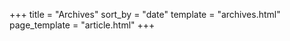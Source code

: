 +++
title = "Archives"
sort_by = "date"
template = "archives.html"
page_template = "article.html"
+++